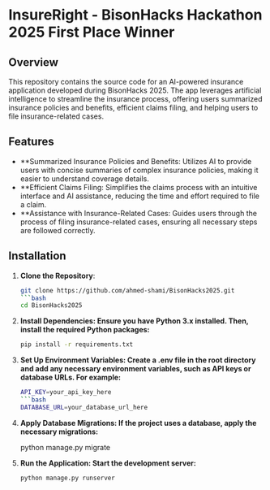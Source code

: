 # InsureRight - BisonHacks Hackathon 2025 First Place Winner

## Overview

This repository contains the source code for an AI-powered insurance application developed during BisonHacks 2025. The app leverages artificial intelligence to streamline the insurance process, offering users summarized insurance policies and benefits, efficient claims filing, and helping users to file insurance-related cases.

## Features

- **Summarized Insurance Policies and Benefits: Utilizes AI to provide users with concise summaries of complex insurance policies, making it easier to understand coverage details.
- **Efficient Claims Filing: Simplifies the claims process with an intuitive interface and AI assistance, reducing the time and effort required to file a claim.
- **Assistance with Insurance-Related Cases: Guides users through the process of filing insurance-related cases, ensuring all necessary steps are followed correctly.

## Installation

1. **Clone the Repository**:
   ```bash
   git clone https://github.com/ahmed-shami/BisonHacks2025.git
   ```bash
   cd BisonHacks2025

2. **Install Dependencies: Ensure you have Python 3.x installed. Then, install the required Python packages:**
   ```bash
   pip install -r requirements.txt

3. **Set Up Environment Variables: Create a .env file in the root directory and add any necessary environment variables, such as API keys or database URLs. For example:**
   ```bash
   API_KEY=your_api_key_here
   ```bash
   DATABASE_URL=your_database_url_here

4. **Apply Database Migrations: If the project uses a database, apply the necessary migrations:**

   python manage.py migrate
5. **Run the Application: Start the development server:**
   ```bash
   python manage.py runserver
